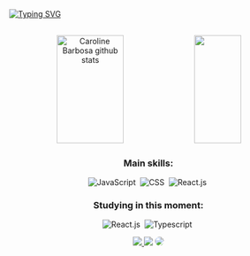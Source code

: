 ##
[![Typing SVG](https://readme-typing-svg.herokuapp.com/?color=2471A3&size=35&center=true&vCenter=true&width=1000&lines=HELLO,+my+name+is+Vinicius+Oliveira;I'm+25+years+old;I'm+from+Brazil;I+Study+ReactJS;Be+Welcome!+:%29)](https://git.io/typing-svg)
##
<div align="center">  
  <img width="49%" height="195px" src="https://github-readme-stats.vercel.app/api?username=vinioliveirar&show_icons=true&count_private=true&hide_border=true&title_color=2471A3&icon_color=2E86C1&text_color=c9d1d9&bg_color=0d1117" alt="Caroline Barbosa github stats" /> 
  <img width="41%" height="195px" src="https://github-readme-stats.vercel.app/api/top-langs/?username=vinioliveirar&layout=compact&hide_border=true&title_color=2471A3&text_color=2E86C1&bg_color=0d1117" />
</div>
 

<div align="center">
 
### Main skills:
 
![JavaScript](https://img.shields.io/badge/-JavaScript-0D1117?style=for-the-badge&logo=javascript&labelColor=0D1117)&nbsp;
![CSS](https://img.shields.io/badge/-CSS-0D1117?style=for-the-badge&logo=CSS3&logoColor=1572B6&labelColor=0D1117)&nbsp;
![React.js](https://img.shields.io/badge/-React.js-0D1117?style=for-the-badge&logo=react&labelColor=0D1117)&nbsp;
 
</div>

<div align="center">
 
### Studying in this moment:
 
![React.js](https://img.shields.io/badge/-React.js-0D1117?style=for-the-badge&logo=react&labelColor=0D1117)&nbsp;
![Typescript](https://img.shields.io/badge/-JavaScript-0D1117?style=for-the-badge&logo=javascript&labelColor=0D1117&textColor=0D1117)&nbsp;
 </div>
 
 <div align="center"> 
<a href="https://instagram.com/vinioliveirar" target="_blank"><img src="https://img.shields.io/badge/-Instagram-%23E4405F?style=for-the-badge&logo=instagram&logoColor=white"</a>
<a href = "mailto:vinioliveirar1@gmail.com"> <img src="https://img.shields.io/badge/-Gmail-%23333?style=for-the-badge&logo=gmail&logoColor=white" target="_blank"></a>
<a href="https://www.linkedin.com/in/vinioliveirar/" target="_blank"><img src="https://img.shields.io/badge/-LinkedIn-%230077B5?style=for-the-badge&logo=linkedin&logoColor=white" style="border-radius: 30px" target="_blank"></a> 
 </div>
 
 
